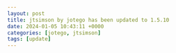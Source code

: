 ```yaml
---
layout: post
title: jtsimson by jotego has been updated to 1.5.10
date: 2024-01-05 10:43:11 +0000
categories: [jotego, jtsimson]
tags: [update]
---
```



